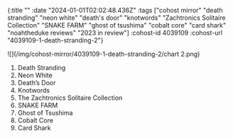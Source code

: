 {:title ""
 :date "2024-01-01T02:02:48.436Z"
 :tags ["cohost mirror" "death stranding" "neon white" "death's door" "knotwords" "Zachtronics Solitaire Collection" "SNAKE FARM" "ghost of tsushima" "cobalt core" "card shark" "noahtheduke reviews" "2023 in review"]
 :cohost-id 4039109
 :cohost-url "4039109-1-death-stranding-2"}

![](/img/cohost-mirror/4039109-1-death-stranding-2/chart 2.png)

1) Death Stranding
2) Neon White
3) Death’s Door
4) Knotwords
5) The Zachtronics Solitaire Collection
6) SNAKE FARM
7) Ghost of Tsushima
8) Cobalt Core
9) Card Shark